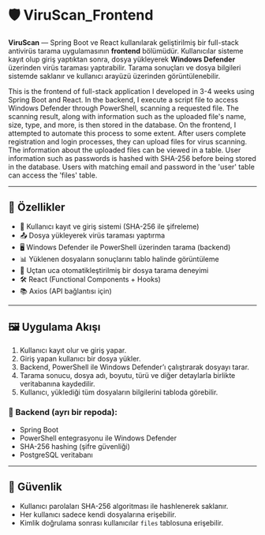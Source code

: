 # 🛡️ ViruScan_Frontend

**ViruScan** — Spring Boot ve React kullanılarak geliştirilmiş bir full-stack antivirüs tarama uygulamasının **frontend** bölümüdür. 
Kullanıcılar sisteme kayıt olup giriş yaptıktan sonra, dosya yükleyerek **Windows Defender** üzerinden virüs taraması yaptırabilir. Tarama sonuçları ve dosya bilgileri sistemde saklanır ve kullanıcı arayüzü üzerinden görüntülenebilir.

This is the frontend of full-stack application I developed in 3-4 weeks using Spring Boot and React. In the backend, I execute a script file to access Windows Defender through PowerShell, scanning a requested file. The scanning result, along with information such as the uploaded file's name, size, type, and more, is then stored in the database. On the frontend, I attempted to automate this process to some extent. After users complete registration and login processes, they can upload files for virus scanning. The information about the uploaded files can be viewed in a table. User information such as passwords is hashed with SHA-256 before being stored in the database. Users with matching email and password in the 'user' table can access the 'files' table.

---

## 🚀 Özellikler

- 🧾 Kullanıcı kayıt ve giriş sistemi (SHA-256 ile şifreleme)
- 📤 Dosya yükleyerek virüs taraması yaptırma
- 🖥️ Windows Defender ile PowerShell üzerinden tarama (backend)
- 📊 Yüklenen dosyaların sonuçlarını tablo halinde görüntüleme
- 🧠 Uçtan uca otomatikleştirilmiş bir dosya tarama deneyimi
- 🛠️ React (Functional Components + Hooks)
- 📚 Axios (API bağlantısı için)

---

## 🖼️ Uygulama Akışı

1. Kullanıcı kayıt olur ve giriş yapar.
2. Giriş yapan kullanıcı bir dosya yükler.
3. Backend, PowerShell ile Windows Defender’ı çalıştırarak dosyayı tarar.
4. Tarama sonucu, dosya adı, boyutu, türü ve diğer detaylarla birlikte veritabanına kaydedilir.
5. Kullanıcı, yüklediği tüm dosyaların bilgilerini tabloda görebilir.

### 🔹 Backend (ayrı bir repoda):
- Spring Boot
- PowerShell entegrasyonu ile Windows Defender
- SHA-256 hashing (şifre güvenliği)
- PostgreSQL veritabanı

---

## 🧪 Güvenlik

- Kullanıcı parolaları SHA-256 algoritması ile hashlenerek saklanır.
- Her kullanıcı sadece kendi dosyalarına erişebilir.
- Kimlik doğrulama sonrası kullanıcılar `files` tablosuna erişebilir.

